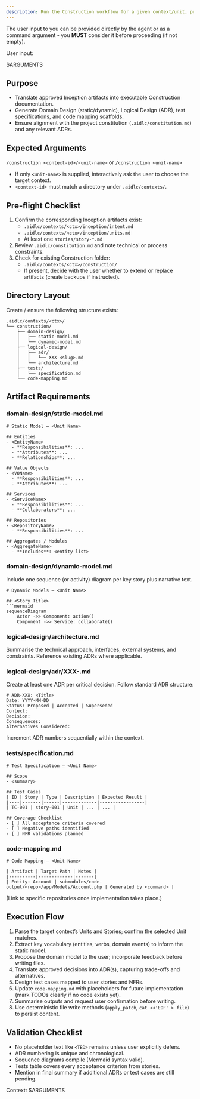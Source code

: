 ```yaml
---
description: Run the Construction workflow for a given context/unit, producing Domain Design, Logical Design, test specifications, and mapping updates.
---
```


The user input to you can be provided directly by the agent or as a command argument - you **MUST** consider it before proceeding (if not empty).

User input:

$ARGUMENTS

## Purpose
- Translate approved Inception artifacts into executable Construction documentation.
- Generate Domain Design (static/dynamic), Logical Design (ADR), test specifications, and code mapping scaffolds.
- Ensure alignment with the project constitution (`.aidlc/constitution.md`) and any relevant ADRs.

## Expected Arguments
`/construction <context-id>/<unit-name>` or `/construction <unit-name>`

- If only `<unit-name>` is supplied, interactively ask the user to choose the target context.
- `<context-id>` must match a directory under `.aidlc/contexts/`.

## Pre-flight Checklist
1. Confirm the corresponding Inception artifacts exist:
   - `.aidlc/contexts/<ctx>/inception/intent.md`
   - `.aidlc/contexts/<ctx>/inception/units.md`
   - At least one `stories/story-*.md`
2. Review `.aidlc/constitution.md` and note technical or process constraints.
3. Check for existing Construction folder:
   - `.aidlc/contexts/<ctx>/construction/`
   - If present, decide with the user whether to extend or replace artifacts (create backups if instructed).

## Directory Layout
Create / ensure the following structure exists:
```
.aidlc/contexts/<ctx>/
└── construction/
    ├── domain-design/
    │   ├── static-model.md
    │   └── dynamic-model.md
    ├── logical-design/
    │   ├── adr/
    │   │   └── XXX-<slug>.md
    │   └── architecture.md
    ├── tests/
    │   └── specification.md
    └── code-mapping.md
```

## Artifact Requirements

### domain-design/static-model.md
```
# Static Model — <Unit Name>

## Entities
- <EntityName>
  - **Responsibilities**: ...
  - **Attributes**: ...
  - **Relationships**: ...

## Value Objects
- <VOName>
  - **Responsibilities**: ...
  - **Attributes**: ...

## Services
- <ServiceName>
  - **Responsibilities**: ...
  - **Collaborators**: ...

## Repositories
- <RepositoryName>
  - **Responsibilities**: ...

## Aggregates / Modules
- <AggregateName>
  - **Includes**: <entity list>
```

### domain-design/dynamic-model.md
Include one sequence (or activity) diagram per key story plus narrative text.
```
# Dynamic Models — <Unit Name>

## <Story Title>
```mermaid
sequenceDiagram
    Actor ->> Component: action()
    Component ->> Service: collaborate()
```

### logical-design/architecture.md
Summarise the technical approach, interfaces, external systems, and constraints. Reference existing ADRs where applicable.

### logical-design/adr/XXX-<slug>.md
Create at least one ADR per critical decision. Follow standard ADR structure:
```
# ADR-XXX: <Title>
Date: YYYY-MM-DD
Status: Proposed | Accepted | Superseded
Context:
Decision:
Consequences:
Alternatives Considered:
```
Increment ADR numbers sequentially within the context.

### tests/specification.md
```
# Test Specification — <Unit Name>

## Scope
- <summary>

## Test Cases
| ID | Story | Type | Description | Expected Result |
|----|-------|------|-------------|-----------------|
| TC-001 | story-001 | Unit | ... | ... |

## Coverage Checklist
- [ ] All acceptance criteria covered
- [ ] Negative paths identified
- [ ] NFR validations planned
```

### code-mapping.md
```
# Code Mapping — <Unit Name>

| Artifact | Target Path | Notes |
|----------|-------------|-------|
| Entity: Account | submodules/code-output/<repo>/app/Models/Account.php | Generated by <command> |
```
(Link to specific repositories once implementation takes place.)

## Execution Flow
1. Parse the target context’s Units and Stories; confirm the selected Unit matches.
2. Extract key vocabulary (entities, verbs, domain events) to inform the static model.
3. Propose the domain model to the user; incorporate feedback before writing files.
4. Translate approved decisions into ADR(s), capturing trade-offs and alternatives.
5. Design test cases mapped to user stories and NFRs.
6. Update `code-mapping.md` with placeholders for future implementation (mark TODOs clearly if no code exists yet).
7. Summarise outputs and request user confirmation before writing.
8. Use deterministic file write methods (`apply_patch`, `cat <<'EOF' > file`) to persist content.

## Validation Checklist
- No placeholder text like `<TBD>` remains unless user explicitly defers.
- ADR numbering is unique and chronological.
- Sequence diagrams compile (Mermaid syntax valid).
- Tests table covers every acceptance criterion from stories.
- Mention in final summary if additional ADRs or test cases are still pending.

Context: $ARGUMENTS
